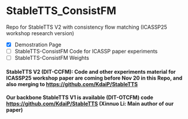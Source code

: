 # StableTTS_ConsistFM
Repo for StableTTS V2 with consistency flow matching (ICASSP25 workshop research version)

- [x] Demostration Page 
- [ ] StableTTS-ConsistFM Code for ICASSP paper experiments
- [ ] StableTTS-ConsistFM Weights

#### StableTTS V2 (DIT-CCFM): Code and other experiments material for ICASSP25 workshop paper are coming before Nov 20 in this Repo, and also merging to https://github.com/KdaiP/StableTTS
#### Our backbone StableTTS V1 is available (DIT-OTCFM) code https://github.com/KdaiP/StableTTS (Xinnuo Li: Main author of our paper)